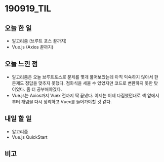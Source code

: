 # 190919_TIL
## 오늘 한 일
- 알고리즘 (브루트 포스 끝까지)
- Vue.js (Axios 끝까지)
##

## 오늘 느낀 점
- 알고리즘은 오늘 브루트포스로 문제를 몇개 풀어보았는데 아직 익숙하지 않아서 한문제도 정답을 맞추지 못했다. 점화식을 세울 수 있었지만 코드로 변환하지 못한 탓이었다. 좀 더 공부해야겠다.
- Vue.js는 Axios까지 Vuex 전까지 딱 끝냈다. 이제는 어제 다짐했던대로 책 앞에서부터 개념을 다시 정리하고 Vuex를 들어가야할 것 같다.

## 내일 할 일
- 알고리즘
- Vue.js QuickStart
##

## 비고